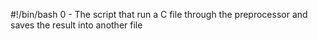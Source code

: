 #!/bin/bash
0 - The script that run a C file through the preprocessor and saves the result into another file

